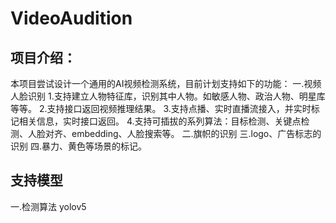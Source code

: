 # VideoAudition 
## 项目介绍： 
本项目尝试设计一个通用的AI视频检测系统，目前计划支持如下的功能： 
一.视频人脸识别 
1.支持建立人物特征库，识别其中人物。如敏感人物、政治人物、明星库等等。 
2.支持接口返回视频推理结果。 
3.支持点播、实时直播流接入，并实时标记相关信息，实时接口返回。 
4.支持可插拔的系列算法：目标检测、关键点检测、人脸对齐、embedding、人脸搜索等。 
二.旗帜的识别 
三.logo、广告标志的识别 
四.暴力、黄色等场景的标记。 
 
## 支持模型 
一.检测算法 
yolov5 
